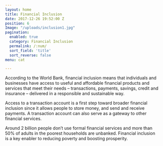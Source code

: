 ```yaml
---
layout: home
title: Financial Inclusion
date: 2017-12-26 19:52:00 Z
position: 6
Image: "/uploads/inclusion1.jpg"
pagination: 
  enabled: true
  category: Financial Inclusion
  permalink: /:num/
  sort_field: 'title'
  sort_reverse: false
menu: cat

---
```


According to the World Bank, financial inclusion means that individuals and businesses have access to useful and affordable financial products and services that meet their needs – transactions, payments, savings, credit and insurance – delivered in a responsible and sustainable way. 

Access to a transaction account is a first step toward broader financial inclusion since it allows people to store money, and send and receive payments. A transaction account can also serve as a gateway to other financial services.

Around 2 billion people don’t use formal financial services and more than 50% of adults in the poorest households are unbanked. Financial inclusion is a key enabler to reducing poverty and boosting prosperity.